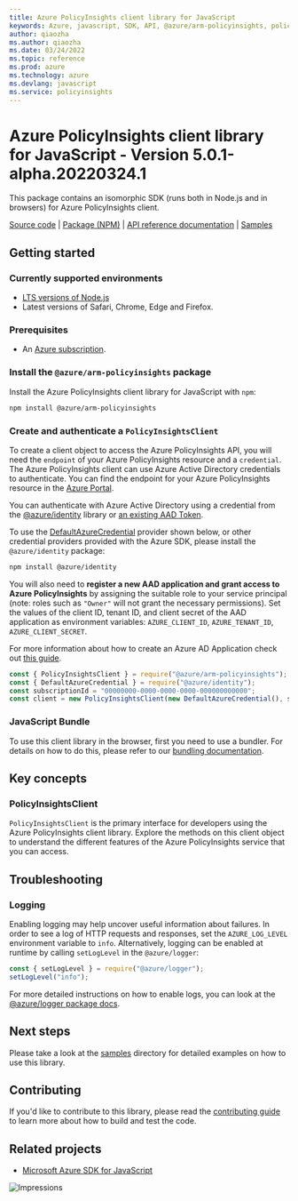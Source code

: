```yaml
---
title: Azure PolicyInsights client library for JavaScript
keywords: Azure, javascript, SDK, API, @azure/arm-policyinsights, policyinsights
author: qiaozha
ms.author: qiaozha
ms.date: 03/24/2022
ms.topic: reference
ms.prod: azure
ms.technology: azure
ms.devlang: javascript
ms.service: policyinsights
---
```

# Azure PolicyInsights client library for JavaScript - Version 5.0.1-alpha.20220324.1 


This package contains an isomorphic SDK (runs both in Node.js and in browsers) for Azure PolicyInsights client.



[Source code](https://github.com/Azure/azure-sdk-for-js/tree/main/sdk/policyinsights/arm-policyinsights) |
[Package (NPM)](https://www.npmjs.com/package/@azure/arm-policyinsights) |
[API reference documentation](https://docs.microsoft.com/javascript/api/@azure/arm-policyinsights?view=azure-node-preview) |
[Samples](https://github.com/Azure-Samples/azure-samples-js-management)

## Getting started

### Currently supported environments

- [LTS versions of Node.js](https://nodejs.org/about/releases/)
- Latest versions of Safari, Chrome, Edge and Firefox.

### Prerequisites

- An [Azure subscription][azure_sub].

### Install the `@azure/arm-policyinsights` package

Install the Azure PolicyInsights client library for JavaScript with `npm`:

```bash
npm install @azure/arm-policyinsights
```

### Create and authenticate a `PolicyInsightsClient`

To create a client object to access the Azure PolicyInsights API, you will need the `endpoint` of your Azure PolicyInsights resource and a `credential`. The Azure PolicyInsights client can use Azure Active Directory credentials to authenticate.
You can find the endpoint for your Azure PolicyInsights resource in the [Azure Portal][azure_portal].

You can authenticate with Azure Active Directory using a credential from the [@azure/identity][azure_identity] library or [an existing AAD Token](https://github.com/Azure/azure-sdk-for-js/blob/master/sdk/identity/identity/samples/AzureIdentityExamples.md#authenticating-with-a-pre-fetched-access-token).

To use the [DefaultAzureCredential][defaultazurecredential] provider shown below, or other credential providers provided with the Azure SDK, please install the `@azure/identity` package:

```bash
npm install @azure/identity
```

You will also need to **register a new AAD application and grant access to Azure PolicyInsights** by assigning the suitable role to your service principal (note: roles such as `"Owner"` will not grant the necessary permissions).
Set the values of the client ID, tenant ID, and client secret of the AAD application as environment variables: `AZURE_CLIENT_ID`, `AZURE_TENANT_ID`, `AZURE_CLIENT_SECRET`.

For more information about how to create an Azure AD Application check out [this guide](https://docs.microsoft.com/azure/active-directory/develop/howto-create-service-principal-portal).

```javascript
const { PolicyInsightsClient } = require("@azure/arm-policyinsights");
const { DefaultAzureCredential } = require("@azure/identity");
const subscriptionId = "00000000-0000-0000-0000-000000000000";
const client = new PolicyInsightsClient(new DefaultAzureCredential(), subscriptionId);
```


### JavaScript Bundle
To use this client library in the browser, first you need to use a bundler. For details on how to do this, please refer to our [bundling documentation](https://aka.ms/AzureSDKBundling).

## Key concepts

### PolicyInsightsClient

`PolicyInsightsClient` is the primary interface for developers using the Azure PolicyInsights client library. Explore the methods on this client object to understand the different features of the Azure PolicyInsights service that you can access.

## Troubleshooting

### Logging

Enabling logging may help uncover useful information about failures. In order to see a log of HTTP requests and responses, set the `AZURE_LOG_LEVEL` environment variable to `info`. Alternatively, logging can be enabled at runtime by calling `setLogLevel` in the `@azure/logger`:

```javascript
const { setLogLevel } = require("@azure/logger");
setLogLevel("info");
```

For more detailed instructions on how to enable logs, you can look at the [@azure/logger package docs](https://github.com/Azure/azure-sdk-for-js/tree/main/sdk/core/logger).

## Next steps

Please take a look at the [samples](https://github.com/Azure-Samples/azure-samples-js-management) directory for detailed examples on how to use this library.

## Contributing

If you'd like to contribute to this library, please read the [contributing guide](https://github.com/Azure/azure-sdk-for-js/blob/main/CONTRIBUTING.md) to learn more about how to build and test the code.

## Related projects

- [Microsoft Azure SDK for JavaScript](https://github.com/Azure/azure-sdk-for-js)

![Impressions](https://azure-sdk-impressions.azurewebsites.net/api/impressions/azure-sdk-for-js%2Fsdk%2Fpolicyinsights%2Farm-policyinsights%2FREADME.png)

[azure_cli]: https://docs.microsoft.com/cli/azure
[azure_sub]: https://azure.microsoft.com/free/
[azure_sub]: https://azure.microsoft.com/free/
[azure_portal]: https://portal.azure.com
[azure_identity]: https://github.com/Azure/azure-sdk-for-js/tree/main/sdk/identity/identity
[defaultazurecredential]: https://github.com/Azure/azure-sdk-for-js/tree/main/sdk/identity/identity#defaultazurecredential

